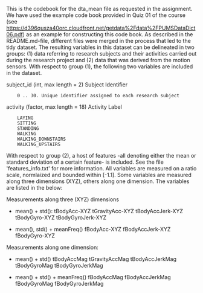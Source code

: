 This is the codebook for the dta_mean file as requested in the assignment. We have used the example code book provided in Quiz 01 of the course (see https://d396qusza40orc.cloudfront.net/getdata%2Fdata%2FPUMSDataDict06.pdf) as an example for constructing this code book. As described in the README.md-file, different files were merged in the process that led to the tidy dataset. The resulting variables in this dataset can be delineated in two groups: (1) data referring to research subjects and their activities carried out during the research project and (2) data that was derived from the motion sensors. With respect to group (1), the following two variables are included in the dataset.

subject_id (int, max length = 2)
        Subject Identifier

        0 .. 30. Unique identifier assigned to each research subject

activity (factor, max length = 18)
        Activity Label

        LAYING
        SITTING
        STANDING
        WALKING
        WALKING_DOWNSTAIRS
        WALKING_UPSTAIRS

With respect to group (2), a host of features -all denoting either the mean or standard deviation of a certain feature- is included. See the file 'features_info.txt' for more information. All variables are measured on a ratio scale, normlaized and bounded within [-1.1]. Some variables are measured along three dimensions (XYZ), others along one dimension. The variables are listed in the below:

Measurements along three (XYZ) dimensions

- mean() + std():
tBodyAcc-XYZ
tGravityAcc-XYZ
tBodyAccJerk-XYZ
tBodyGyro-XYZ
tBodyGyroJerk-XYZ

- mean(), std() + meanFreq()
fBodyAcc-XYZ
fBodyAccJerk-XYZ
fBodyGyro-XYZ

Measurements along one dimension:

- mean() + std()
tBodyAccMag
tGravityAccMag
tBodyAccJerkMag
tBodyGyroMag
tBodyGyroJerkMag

- mean() + std() + meanFreq()
fBodyAccMag
fBodyAccJerkMag
fBodyGyroMag
fBodyGyroJerkMag